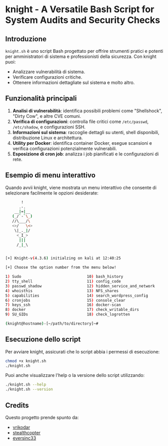 # knight - A Versatile Bash Script for System Audits and Security Checks

## Introduzione

`knight.sh` è uno script Bash progettato per offrire strumenti pratici e potenti per amministratori di sistema e professionisti della sicurezza. Con knight puoi:

- Analizzare vulnerabilità di sistema.
- Verificare configurazioni critiche.
- Ottenere informazioni dettagliate sul sistema e molto altro.

## Funzionalità principali

1. **Analisi di vulnerabilità**: identifica possibili problemi come "Shellshock", "Dirty Cow", e altre CVE comuni.
2. **Verifica di configurazioni**: controlla file critici come `/etc/passwd`, `/etc/shadow`, e configurazioni SSH.
3. **Informazioni sul sistema**: raccoglie dettagli su utenti, shell disponibili, distribuzione Linux e architettura.
4. **Utility per Docker**: identifica container Docker, esegue scansioni e verifica configurazioni potenzialmente vulnerabili.
5. **Esposizione di cron job**: analizza i job pianificati e le configurazioni di rete.

## Esempio di menu interattivo

Quando avvii knight, viene mostrata un menu interattivo che consente di selezionare facilmente le opzioni desiderate:

```bash
       !
      .-.
    __|=|__
   (_/`-`\_)
   //\___/\
   <>/   \<>
    \|_._|/
     <_I_>
      |||
     /_|_\ 


[+] Knight-v(4.3.6) initialzing on kali at 12:40:25

[+] Choose the option number from the menu below! 

1) Sudo                             10) bash_history                    19) check_dirty_cow
2) tty_shell                        11) config_code                     20) check_CVE_2023_26604
3) passwd_shadow                    12) hidden_service_and_network      21) Shellshock_vulnerability_check
4) whoisthis                        13) NFS_shares                      22) check_CVE_2016_0728
5) capabilities                     14) search_wordpress_config         23) check_CVE_2016_1531
6) cronjobs                         15) console_clear                   24) check_CVE_2010_0426
7) keys_ssh                         16) docker-scan                     25) check-2023-22809
8) docker                           17) check_writable_dirs             26) exit
9) SU_GIDs                          18) check_logrotten

(knight@hostname)-[~/path/to/directory]~#
```

## Esecuzione dello script

Per avviare knight, assicurati che lo script abbia i permessi di esecuzione:

```bash
chmod +x knight.sh
./knight.sh
```

Puoi anche visualizzare l'help o la versione dello script utilizzando:

```bash
./knight.sh --help
./knight.sh --version
```

## Credits

Questo progetto prende spunto da:

- [vrikodar](https://github.com/vrikodar/Lemon)
- [stealthcopter](https://github.com/stealthcopter/deepce)
- [eversinc33](https://github.com/eversinc33/JailWhale)

